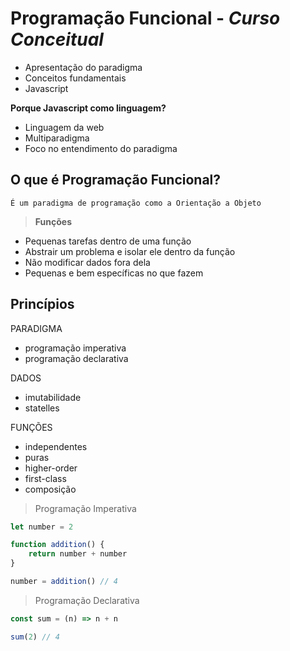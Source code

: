 # Programação Funcional - _Curso Conceitual_

- Apresentação do paradigma
- Conceitos fundamentais
- Javascript

**Porque Javascript como linguagem?**

- Linguagem da web
- Multiparadigma
- Foco no entendimento do paradigma

## O que é Programação Funcional?

`É um paradigma de programação como a Orientação a Objeto`

> **Funções**

- Pequenas tarefas dentro de uma função
- Abstrair um problema e isolar ele dentro da função
- Não modificar dados fora dela
- Pequenas e bem específicas no que fazem

## Princípios

PARADIGMA

- programação imperativa
- programação declarativa

DADOS

- imutabilidade
- statelles

FUNÇÕES

- independentes
- puras
- higher-order
- first-class
- composição

> Programação Imperativa
<!-- Faça da seguinte forma -->

```js
let number = 2

function addition() {
    return number + number
}

number = addition() // 4
```

> Programação Declarativa
<!-- O que fazer e não como fazer -->

```js
const sum = (n) => n + n

sum(2) // 4
```
